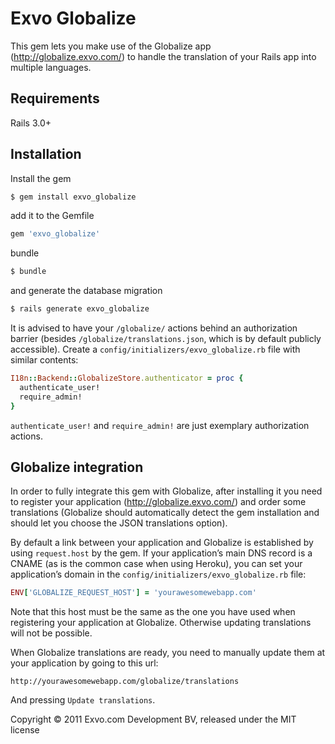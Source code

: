 # Exvo Globalize

This gem lets you make use of the Globalize app (http://globalize.exvo.com/)
to handle the translation of your Rails app into multiple languages.


## Requirements

Rails 3.0+


## Installation

Install the gem

```bash
$ gem install exvo_globalize
```

add it to the Gemfile

```ruby
gem 'exvo_globalize'
```

bundle

```bash
$ bundle
```

and generate the database migration

```bash
$ rails generate exvo_globalize
```


It is advised to have your `/globalize/` actions behind an authorization barrier (besides `/globalize/translations.json`, which is by default publicly accessible).
Create a `config/initializers/exvo_globalize.rb` file with similar contents:

```ruby
I18n::Backend::GlobalizeStore.authenticator = proc {
  authenticate_user!
  require_admin!
}
```

`authenticate_user!` and `require_admin!` are just exemplary authorization actions.


## Globalize integration

In order to fully integrate this gem with Globalize, after installing it you need to register your application (http://globalize.exvo.com/) and order some translations (Globalize should automatically detect the gem installation and should let you choose the JSON translations option).

By default a link between your application and Globalize is established by using `request.host` by the gem. If your application’s main DNS record is a CNAME (as is the common case when using Heroku), you can set your application’s domain in the `config/initializers/exvo_globalize.rb` file:

```ruby
ENV['GLOBALIZE_REQUEST_HOST'] = 'yourawesomewebapp.com'
```

Note that this host must be the same as the one you have used when registering your application at Globalize. Otherwise updating translations will not be possible.


When Globalize translations are ready, you need to manually update them at your application by going to this url:

```
http://yourawesomewebapp.com/globalize/translations
```

And pressing `Update translations`.



Copyright © 2011 Exvo.com Development BV, released under the MIT license
